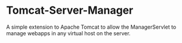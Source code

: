 # Tomcat-Server-Manager
A simple extension to Apache Tomcat to allow the ManagerServlet to manage webapps in any virtual host on the server.
